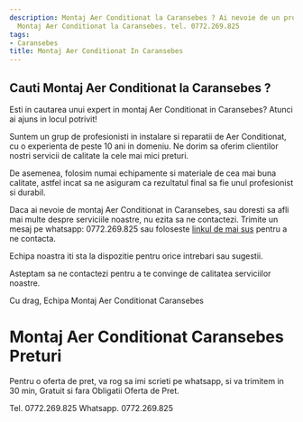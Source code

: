 ```yaml
---
description: Montaj Aer Conditionat la Caransebes ? Ai nevoie de un profesionist in
  Montaj Aer Conditionat la Caransebes. tel. 0772.269.825
tags:
- Caransebes
title: Montaj Aer Conditionat In Caransebes
---
```



## Cauti Montaj Aer Conditionat la Caransebes ?

Esti in cautarea unui expert in montaj Aer Conditionat in Caransebes? Atunci ai ajuns in locul potrivit! 

Suntem un grup de profesionisti in instalare si reparatii de Aer Conditionat, cu o experienta de peste 10 ani in domeniu. Ne dorim sa oferim clientilor nostri servicii de calitate la cele mai mici preturi. 

De asemenea, folosim numai echipamente si materiale de cea mai buna calitate, astfel incat sa ne asiguram ca rezultatul final sa fie unul profesionist si durabil.

Daca ai nevoie de montaj Aer Conditionat in Caransebes, sau doresti sa afli mai multe despre serviciile noastre, nu ezita sa ne contactezi. Trimite un mesaj pe whatsapp: 0772.269.825 sau foloseste <a href="https://www.olx.ro/oferta/montaj-aer-conditionat-in-caransebes-la-cele-mai-mici-preturi-ID8Kc2N.html">linkul de mai sus</a> pentru a ne contacta. 

Echipa noastra iti sta la dispozitie pentru orice intrebari sau sugestii. 

Asteptam sa ne contactezi pentru a te convinge de calitatea serviciilor noastre. 

Cu drag, 
Echipa Montaj Aer Conditionat Caransebes

# Montaj Aer Conditionat Caransebes Preturi
Pentru o oferta de pret, va rog sa imi scrieti pe whatsapp, si va trimitem in 30 min, Gratuit si fara Obligatii Oferta de Pret.

Tel. 0772.269.825
Whatsapp. 0772.269.825
